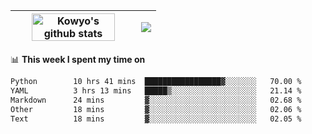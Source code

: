 | <a href="https://github.com/anuraghazra/github-readme-stats"><img width="85%" src="https://github-readme-stats.vercel.app/api?username=kowyo&show_icons=true&hide_border=true&theme=transparent" alt="Kowyo's github stats" /></a> | <a href="https://github.com/anuraghazra/github-readme-stats"><img align="center" src="https://github-readme-stats.vercel.app/api/top-langs/?username=kowyo&exclude_repo=Engineering-Competition-Robot,mobile-robot&hide=c,assembly,shaderlab,hlsl,mathematica,cmake&layout=compact&hide_border=true&theme=transparent" /></a> |
| ------------- | ------------- |

📊 **This week I spent my time on**
<!--START_SECTION:waka-->

```txt
Python        10 hrs 41 mins  █████████████████▓░░░░░░░   70.00 %
YAML          3 hrs 13 mins   █████▒░░░░░░░░░░░░░░░░░░░   21.14 %
Markdown      24 mins         ▓░░░░░░░░░░░░░░░░░░░░░░░░   02.68 %
Other         18 mins         ▓░░░░░░░░░░░░░░░░░░░░░░░░   02.06 %
Text          18 mins         ▓░░░░░░░░░░░░░░░░░░░░░░░░   02.05 %
```

<!--END_SECTION:waka-->
